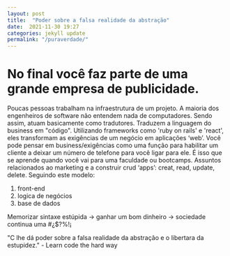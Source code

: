 ```yaml
---
layout: post
title:  "Poder sobre a falsa realidade da abstração"
date:  2021-11-30 19:27
categories: jekyll update
permalink: "/puraverdade/"
---
```

<h1> No final você faz parte de uma grande empresa de publicidade. </h1>

Poucas pessoas trabalham na infraestrutura de um projeto. A maioria dos engenheiros de software não entendem nada de computadores. 
Sendo assim, atuam basicamente como tradutores. Traduzem a linguagem do business em "código". 
Utilizando frameworks como 'ruby on rails' e 'react',  eles transformam as exigências de um negócio em aplicações ‘web’. 
Você pode pensar em business/exigências como uma função para habilitar um cliente a deixar um número de telefone para você ligar para ele. 
É isso que se aprende quando você vai para uma faculdade ou bootcamps. Assuntos relacionados ao marketing e a construir crud ‘apps’: creat, read, update, delete. Seguindo este modelo:

<ol>
  <li value="1">front-end</li>
  <li>logica de negócios</li>
  <li>base de dados </li>
</ol>

Memorizar sintaxe estúpida → ganhar um bom dinheiro → sociedade continua uma #¿$?%!¡


"C lhe dá poder sobre a falsa realidade da abstração e o libertara da estupidez." - Learn code the hard way
